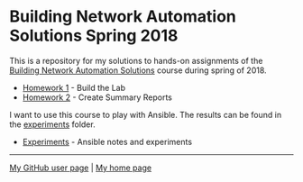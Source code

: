 # Building Network Automation Solutions Spring 2018

This is a repository for my solutions to hands-on assignments of the
[Building Network Automation Solutions](http://automation.ipspace.net/Main_Page)
course during spring of 2018.

* [Homework 1](hw1-the_lab/) - Build the Lab
* [Homework 2](hw2-reports/) - Create Summary Reports

I want to use this course to play with Ansible. The results can be found
in the [experiments](experiments/) folder.

* [Experiments](experiments/) - Ansible notes and experiments

---

[My GitHub user page](https://github.com/auerswal) | [My home page](https://www.unix-ag.uni-kl.de/~auerswal/)
